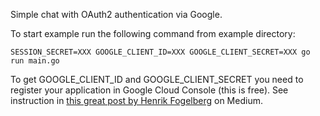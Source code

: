 Simple chat with OAuth2 authentication via Google.

To start example run the following command from example directory:

```
SESSION_SECRET=XXX GOOGLE_CLIENT_ID=XXX GOOGLE_CLIENT_SECRET=XXX go run main.go
```

To get GOOGLE_CLIENT_ID and GOOGLE_CLIENT_SECRET you need to register your application in Google Cloud Console (this is free). See instruction in [this great post by Henrik Fogelberg](https://medium.com/@hfogelberg/the-black-magic-of-oauth-in-golang-part-1-3cef05c28dde) on Medium.

